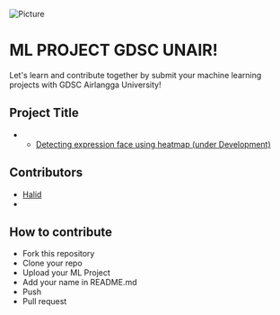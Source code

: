 ![Picture](https://github.com/dscunair/Hacktoberfest/blob/main/DSC%20Universitas%20Airlangga%20Logo%20x1.png)
# ML PROJECT GDSC UNAIR!
Let's learn and contribute together by submit your machine learning projects with GDSC Airlangga University!


## Project Title
- - <a href="HeatMap/">Detecting expression face using heatmap (under Development)</a>


## Contributors
- [Halid](https://github.com/hmk1337)
- 


## How to contribute
- Fork this repository
- Clone your repo
- Upload your ML Project
- Add your name in README.md
- Push
- Pull request

